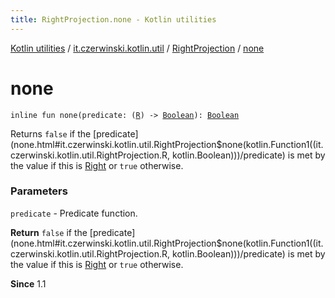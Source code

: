```yaml
---
title: RightProjection.none - Kotlin utilities
---
```


[Kotlin utilities](../../index.html) / [it.czerwinski.kotlin.util](../index.html) / [RightProjection](index.html) / [none](./none.html)

# none

`inline fun none(predicate: (`[`R`](index.html#R)`) -> `[`Boolean`](https://kotlinlang.org/api/latest/jvm/stdlib/kotlin/-boolean/index.html)`): `[`Boolean`](https://kotlinlang.org/api/latest/jvm/stdlib/kotlin/-boolean/index.html)

Returns `false` if the [predicate](none.html#it.czerwinski.kotlin.util.RightProjection$none(kotlin.Function1((it.czerwinski.kotlin.util.RightProjection.R, kotlin.Boolean)))/predicate) is met by the value if this is [Right](../-right/index.html) or `true` otherwise.

### Parameters

`predicate` - Predicate function.

**Return**
`false` if the [predicate](none.html#it.czerwinski.kotlin.util.RightProjection$none(kotlin.Function1((it.czerwinski.kotlin.util.RightProjection.R, kotlin.Boolean)))/predicate) is met by the value if this is [Right](../-right/index.html) or `true` otherwise.

**Since**
1.1

